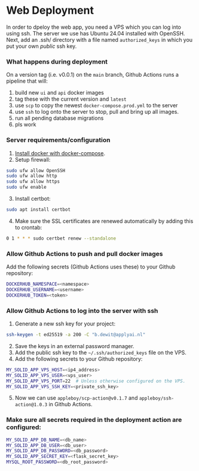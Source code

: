 # Web Deployment

In order to dpeloy the web app, you need a VPS which you can log into using ssh.
The server we use has Ubuntu 24.04 installed with OpenSSH.
Next, add an .ssh/ directory with a file named `authorized_keys` in which you put your own
_public_ ssh key.

### What happens during deployment
On a version tag (i.e. v0.0.1) on the `main` branch, Github Actions runs a pipeline that will:
 1. build new `ui` and `api` docker images
 2. tag these with the current version and `latest`
 3. use `scp` to copy the newest `docker-compose.prod.yml` to the server
 4. use `ssh` to log onto the server to stop, pull and bring up all images.
 5. run all pending database migrations
 6. pls work


### Server requirements/configuration
1. [Install docker with docker-compose](https://docs.docker.com/engine/install/ubuntu/).
2. Setup firewall:
```bash
sudo ufw allow OpenSSH
sudo ufw allow http
sudo ufw allow https
sudo ufw enable
```
3. Install certbot:
```bash
sudo apt install certbot 
```
4. Make sure the SSL certificates are renewed automatically by adding this to crontab:
```bash
0 1 * * * sudo certbet renew --standalone
```


### Allow Github Actions to push and pull docker images
Add the following secrets (Github Actions uses these) to your Github repository:
```bash
DOCKERHUB_NAMESPACE=<namespace>
DOCKERHUB_USERNAME=<username>
DOCKERHUB_TOKEN=<token>
```


### Allow Github Actions to log into the server with ssh
1. Generate a new ssh key for your project:
```bash
ssh-keygen -t ed25519 -a 200 -C "b.dewit@applyai.nl"
```
2. Save the keys in an external password manager.
3. Add the public ssh key to the `~/.ssh/authorized_keys` file on the VPS.
4. Add the following secrets to your Github repository:
```bash
MY_SOLID_APP_VPS_HOST=<ip4_address>
MY_SOLID_APP_VPS_USER=<vps_user>
MY_SOLID_APP_VPS_PORT=22  # Unless otherwise configured on the VPS.
MY_SOLID_APP_VPS_SSH_KEY=<private_ssh_key>
```
5. Now we can use `appleboy/scp-action@v0.1.7` and `appleboy/ssh-action@1.0.3` in Github Actions.


### Make sure all secrets required in the deployment action are configured:
```bash
MY_SOLID_APP_DB_NAME=<db_name>
MY_SOLID_APP_DB_USER=<db_user>
MY_SOLID_APP_DB_PASSWORD=<db_password>
MY_SOLID_APP_SECRET_KEY=<flask_secret_key>
MYSQL_ROOT_PASSWORD=<db_root_password>
```
